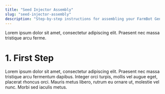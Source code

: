 ```yaml
---
title: "Seed Injector Assembly"
slug: "seed-injector-assembly"
description: "Step-by-step instructions for assembling your FarmBot Genesis V0.7 Seed Injector"
---
```


Lorem ipsum dolor sit amet, consectetur adipiscing elit. Praesent nec massa tristique arcu ferme.

# 1. First Step

Lorem ipsum dolor sit amet, consectetur adipiscing elit. Praesent nec massa tristique arcu fermentum dapibus. Integer orci turpis, mollis vel augue eget, placerat rhoncus orci. Mauris metus libero, rutrum eu ornare ut, molestie vel nunc. Morbi sed iaculis metus.
